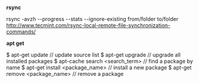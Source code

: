 __rsync__

rsync -avzh --progress --stats --ignore-existing from/folder to/folder
http://www.tecmint.com/rsync-local-remote-file-synchronization-commands/

__apt get__

$ apt-get update // update source list
$ apt-get upgrade // upgrade all installed packages
$ apt-cache search <search_term> // find a package by name
$ apt-get install <package_name> // install a new package
$ apt-get remove <package_name> // remove a package
